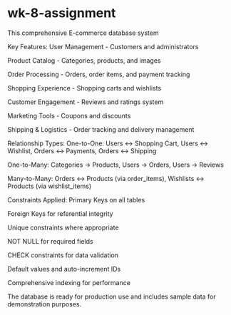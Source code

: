 # wk-8-assignment
This comprehensive E-commerce database system

Key Features:
User Management - Customers and administrators

Product Catalog - Categories, products, and images

Order Processing - Orders, order items, and payment tracking

Shopping Experience - Shopping carts and wishlists

Customer Engagement - Reviews and ratings system

Marketing Tools - Coupons and discounts

Shipping & Logistics - Order tracking and delivery management

Relationship Types:
One-to-One: Users ↔ Shopping Cart, Users ↔ Wishlist, Orders ↔ Payments, Orders ↔ Shipping

One-to-Many: Categories → Products, Users → Orders, Users → Reviews

Many-to-Many: Orders ↔ Products (via order_items), Wishlists ↔ Products (via wishlist_items)

Constraints Applied:
Primary Keys on all tables

Foreign Keys for referential integrity

Unique constraints where appropriate

NOT NULL for required fields

CHECK constraints for data validation

Default values and auto-increment IDs

Comprehensive indexing for performance

The database is ready for production use and includes sample data for demonstration purposes.
